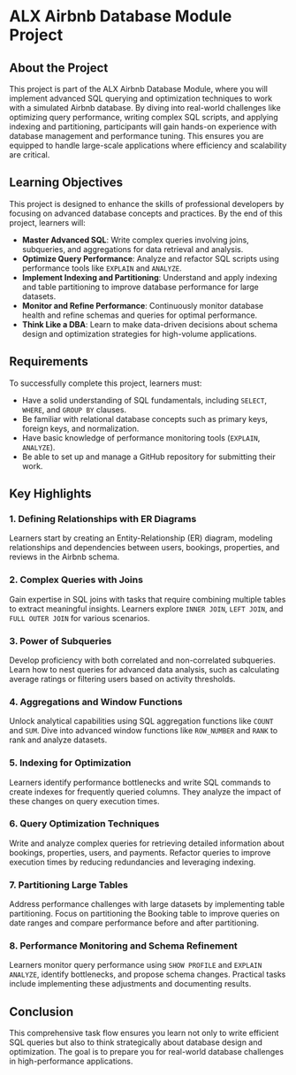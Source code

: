# ALX Airbnb Database Module Project

## About the Project

This project is part of the ALX Airbnb Database Module, where you will implement advanced SQL querying and optimization techniques to work with a simulated Airbnb database. By diving into real-world challenges like optimizing query performance, writing complex SQL scripts, and applying indexing and partitioning, participants will gain hands-on experience with database management and performance tuning. This ensures you are equipped to handle large-scale applications where efficiency and scalability are critical.

## Learning Objectives

This project is designed to enhance the skills of professional developers by focusing on advanced database concepts and practices. By the end of this project, learners will:

- **Master Advanced SQL**: Write complex queries involving joins, subqueries, and aggregations for data retrieval and analysis.
- **Optimize Query Performance**: Analyze and refactor SQL scripts using performance tools like `EXPLAIN` and `ANALYZE`.
- **Implement Indexing and Partitioning**: Understand and apply indexing and table partitioning to improve database performance for large datasets.
- **Monitor and Refine Performance**: Continuously monitor database health and refine schemas and queries for optimal performance.
- **Think Like a DBA**: Learn to make data-driven decisions about schema design and optimization strategies for high-volume applications.

## Requirements

To successfully complete this project, learners must:

- Have a solid understanding of SQL fundamentals, including `SELECT`, `WHERE`, and `GROUP BY` clauses.
- Be familiar with relational database concepts such as primary keys, foreign keys, and normalization.
- Have basic knowledge of performance monitoring tools (`EXPLAIN`, `ANALYZE`).
- Be able to set up and manage a GitHub repository for submitting their work.

## Key Highlights

### 1. Defining Relationships with ER Diagrams
Learners start by creating an Entity-Relationship (ER) diagram, modeling relationships and dependencies between users, bookings, properties, and reviews in the Airbnb schema.

### 2. Complex Queries with Joins
Gain expertise in SQL joins with tasks that require combining multiple tables to extract meaningful insights. Learners explore `INNER JOIN`, `LEFT JOIN`, and `FULL OUTER JOIN` for various scenarios.

### 3. Power of Subqueries
Develop proficiency with both correlated and non-correlated subqueries. Learn how to nest queries for advanced data analysis, such as calculating average ratings or filtering users based on activity thresholds.

### 4. Aggregations and Window Functions
Unlock analytical capabilities using SQL aggregation functions like `COUNT` and `SUM`. Dive into advanced window functions like `ROW_NUMBER` and `RANK` to rank and analyze datasets.

### 5. Indexing for Optimization
Learners identify performance bottlenecks and write SQL commands to create indexes for frequently queried columns. They analyze the impact of these changes on query execution times.

### 6. Query Optimization Techniques
Write and analyze complex queries for retrieving detailed information about bookings, properties, users, and payments. Refactor queries to improve execution times by reducing redundancies and leveraging indexing.

### 7. Partitioning Large Tables
Address performance challenges with large datasets by implementing table partitioning. Focus on partitioning the Booking table to improve queries on date ranges and compare performance before and after partitioning.

### 8. Performance Monitoring and Schema Refinement
Learners monitor query performance using `SHOW PROFILE` and `EXPLAIN ANALYZE`, identify bottlenecks, and propose schema changes. Practical tasks include implementing these adjustments and documenting results.

## Conclusion

This comprehensive task flow ensures you learn not only to write efficient SQL queries but also to think strategically about database design and optimization. The goal is to prepare you for real-world database challenges in high-performance applications.

